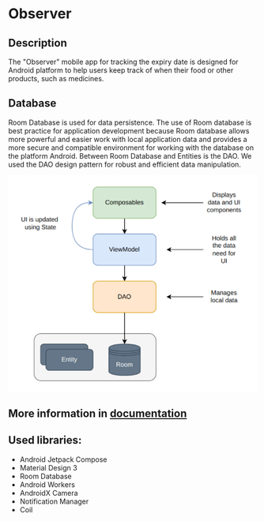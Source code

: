 # **Observer** #

## Description
The "Observer" mobile app for tracking the expiry date is designed for Android platform to help users keep track of when 
their food or other products, such as medicines.

## Database
Room Database is used for data persistence. The use of Room database is best practice for application development because 
Room database allows more powerful and easier work with local application data and provides a more secure and compatible 
environment for working with the database on the platform Android. Between Room Database and Entities is the DAO. 
We used the DAO design pattern for robust and efficient data manipulation.

![Database diagram](documentation/dbdig.png)

## More information in [documentation]()

## Used libraries:
- Android Jetpack Compose
- Material Design 3
- Room Database
- Android Workers
- AndroidX Camera
- Notification Manager
- Coil